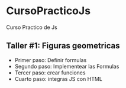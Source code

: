 # CursoPracticoJs
Curso Practico de Js

## Taller #1: Figuras geometricas

- Primer paso: Definir formulas
- Segundo paso: Implementear las Formulas
- Tercer paso: crear funciones
- Cuarto paso: integras JS con HTML